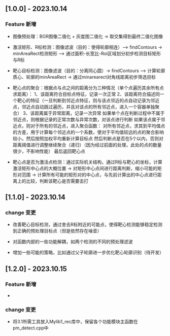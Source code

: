 ## [1.0.0] - 2023.10.14

### Feature 新增
 
 + 图像预处理：BGR图像二值化 + 灰度图二值化 -> 取交集得到最终二值化图像

 + 激活矩形、R标检测：图像滤波（目的：使得轮廓相连）—> findContours -> minAreaRect检测矩形 —> 通过面积-长宽比-Roi区域划分初步检测目标矩形与R标

 + 靶心目标检测：图像滤波（目的：分离同心圆）-> findContours —> 计算轮廓质心、轮廓的minAreaRect -> 通过minarearect对角线距离初步筛选目标

 + 靶心点的聚合：根据点与点之间的距离分为三种情况（单个点遍历其余所有点求距离）：
    1、该距离符合目标点特征，记录一次正常
    2、该距离符合描述同一个靶心的特征（一旦判断到邻近点特征，则与该点邻近的点自动记录为邻近点，邻近点自动跳过遍历，并且对该点的所有邻近点，进入一个容器单独聚合） 
    3、该距离属于异常距离，记录一次异常
    如果单个点在判断过程中不属于邻近点，则根据记录的正常次数与异常次数，对该点进行判断
    如果该点属于邻近点，则对于所有的邻近点，进入聚合函数：
        对所有邻近点，求其到平均值点的方差，用于计算每个邻近点的一个系数，使对于平均值较远的点的聚合影响较小，然后按照加权平均重新计算目标点
    然后判断点是否在5个以内，否则对距离阈值进行调整继续聚合（递归）（因为经过前面的处理，此处的点的数量很少，不影响性能）
    最后返回靶心点

 + 靶心点是否为激活点检测：通过实际机关结构，通过R标与靶心的坐标，计算激活矩形中心点的大概位置 
    -> 对矩形中心点间进行距离判断，缩小可能的矩形对范围 
    -> 计算所有可能的矩形对的中心点，与先前计算出的中心点进行距离上的比较，判断该靶心是否需要击打
 
## [1.1.0] - 2023.10.14

### change 变更

 + 改善靶心目标检测，通过舍去R标附近的可能点，使得靶心检测能够稳定检测到正确的预处理目标点（但是依然存在噪音）

 + 对函数内部的一些功能解耦，如两个检测的不同的预处理滤波

 + 增加一些可能的策略，比如通过父子轮廓进一步优化靶心轮廓识别（待开发）

 ## [1.2.0] - 2023.10.15

 ### Feature 新增
 + 

 ### change 变更
 + 将3.1所需工具放入Mylib1_rec库中，保留各个功能模块主函数在pm_detect.cpp中